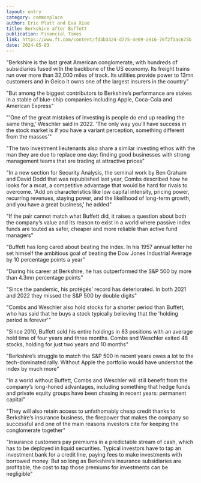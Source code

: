 ```yaml
---
layout: entry
category: commonplace
author: Eric Platt and Eva Xiao
title: Berkshire after Buffett
publication: Financial Times
link: https://www.ft.com/content/fd3b3324-d775-4e09-a916-76f2f3ac675b
date: 2024-05-03
---
```


"Berkshire is the last great American conglomerate, with hundreds of subsidiaries fused with the backbone of the US economy. Its freight trains run over more than 32,000 miles of track. Its utilities provide power to 13mn customers and in Geico it owns one of the largest insurers in the country"

"But among the biggest contributors to Berkshire’s performance are stakes in a stable of blue-chip companies including Apple, Coca-Cola and American Express"

"'One of the great mistakes of investing is people do end up reading the same thing,' Weschler said in 2022. 'The only way you’ll have success in the stock market is if you have a variant perception, something different from the masses'"

"The two investment lieutenants also share a similar investing ethos with the man they are due to replace one day: finding good businesses with strong management teams that are trading at attractive prices"

"In a new section for Security Analysis, the seminal work by Ben Graham and David Dodd that was republished last year, Combs described how he looks for a moat, a competitive advantage that would be hard for rivals to overcome. 'Add on characteristics like low capital intensity, pricing power, recurring revenues, staying power, and the likelihood of long-term growth, and you have a great business,' he added"

"If the pair cannot match what Buffett did, it raises a question about both the company’s value and its reason to exist in a world where passive index funds are touted as safer, cheaper and more reliable than active fund managers"

"Buffett has long cared about beating the index. In his 1957 annual letter he set himself the ambitious goal of beating the Dow Jones Industrial Average by 10 percentage points a year"

"During his career at Berkshire, he has outperformed the S&P 500 by more than 4.3mn percentage points"

"Since the pandemic, his protégés’ record has deteriorated. In both 2021 and 2022 they missed the S&P 500 by double digits"

"Combs and Weschler also hold stocks for a shorter period than Buffett, who has said that he buys a stock typically believing that the 'holding period is forever'"

"Since 2010, Buffett sold his entire holdings in 63 positions with an average hold time of four years and three months. Combs and Weschler exited 48 stocks, holding for just two years and 10 months"

"Berkshire’s struggle to match the S&P 500 in recent years owes a lot to the tech-dominated rally. Without Apple the portfolio would have undershot the index by much more"

"In a world without Buffett, Combs and Weschler will still benefit from the company’s long-honed advantages, including something that hedge funds and private equity groups have been chasing in recent years: permanent capital"

"They will also retain access to unfathomably cheap credit thanks to Berkshire’s insurance business, the firepower that makes the company so successful and one of the main reasons investors cite for keeping the conglomerate together"

"Insurance customers pay premiums in a predictable stream of cash, which has to be deployed in liquid securities. Typical investors have to tap an investment bank for a credit line, paying fees to make investments with borrowed money. But so long as Berkshire’s insurance subsidiaries are profitable, the cost to tap those premiums for investments can be negligible"
